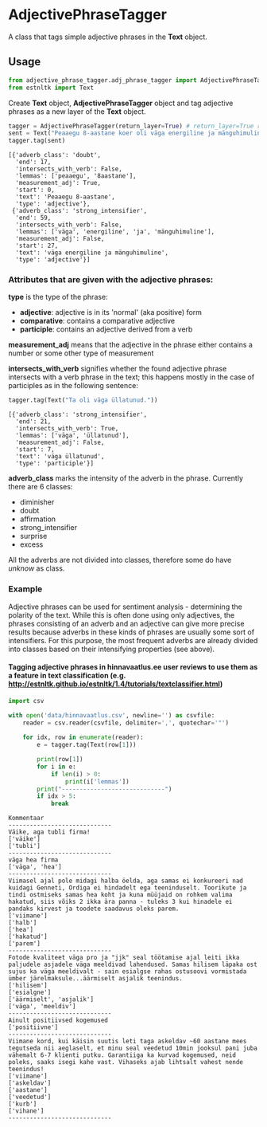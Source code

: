
# AdjectivePhraseTagger

A class that tags simple adjective phrases in the **Text** object.

## Usage


```python
from adjective_phrase_tagger.adj_phrase_tagger import AdjectivePhraseTagger
from estnltk import Text
```

Create **Text** object, **AdjectivePhraseTagger** object and tag adjective phrases as a new layer of the **Text** object.


```python
tagger = AdjectivePhraseTagger(return_layer=True) # return_layer=True returns only the adjective phrase layer
sent = Text("Peaaegu 8-aastane koer oli väga energiline ja mänguhimuline.")
tagger.tag(sent)
```




    [{'adverb_class': 'doubt',
      'end': 17,
      'intersects_with_verb': False,
      'lemmas': ['peaaegu', '8aastane'],
      'measurement_adj': True,
      'start': 0,
      'text': 'Peaaegu 8-aastane',
      'type': 'adjective'},
     {'adverb_class': 'strong_intensifier',
      'end': 59,
      'intersects_with_verb': False,
      'lemmas': ['väga', 'energiline', 'ja', 'mänguhimuline'],
      'measurement_adj': False,
      'start': 27,
      'text': 'väga energiline ja mänguhimuline',
      'type': 'adjective'}]



### Attributes that are given with the adjective phrases:

**type** is the type of the phrase: 
* **adjective**: adjective is in its 'normal' (aka positive) form
* **comparative**: contains a comparative adjective
* **participle**: contains an adjective derived from a verb

**measurement_adj** means that the adjective in the phrase either contains a number or some other type of measurement

**intersects_with_verb** signifies whether the found adjective phrase intersects with a verb phrase in the text; this happens mostly in the case of participles as in the following sentence:


```python
tagger.tag(Text("Ta oli väga üllatunud."))
```




    [{'adverb_class': 'strong_intensifier',
      'end': 21,
      'intersects_with_verb': True,
      'lemmas': ['väga', 'üllatunud'],
      'measurement_adj': False,
      'start': 7,
      'text': 'väga üllatunud',
      'type': 'participle'}]



**adverb_class** marks the intensity of the adverb in the phrase. Currently there are 6 classes:
* diminisher
* doubt
* affirmation
* strong_intensifier
* surprise
* excess

All the adverbs are not divided into classes, therefore some do have _unknow_ as class.

### Example

Adjective phrases can be used for sentiment analysis - determining the polarity of the text. While this is often done using only adjectives, the phrases consisting of an adverb and an adjective can give more precise results because adverbs in these kinds of phrases are usually some sort of intensifiers. For this purpose, the most frequent adverbs are already divided into classes based on their intensifying properties (see above).

#### Tagging adjective phrases in hinnavaatlus.ee user reviews to use them as a feature in text classification (e.g. http://estnltk.github.io/estnltk/1.4/tutorials/textclassifier.html)


```python
import csv

with open('data/hinnavaatlus.csv', newline='') as csvfile:
    reader = csv.reader(csvfile, delimiter=',', quotechar='"')
    
    for idx, row in enumerate(reader):
        e = tagger.tag(Text(row[1]))

        print(row[1])
        for i in e:
            if len(i) > 0:  
                print(i['lemmas'])
        print("-----------------------------")
        if idx > 5:
            break

```

    Kommentaar
    -----------------------------
    Väike, aga tubli firma!
    ['väike']
    ['tubli']
    -----------------------------
    väga hea firma
    ['väga', 'hea']
    -----------------------------
    Viimasel ajal pole midagi halba öelda, aga samas ei konkureeri nad kuidagi Genneti, Ordiga ei hindadelt ega teeninduselt. Toorikute ja tindi ostmiseks samas hea koht ja kuna müüjaid on rohkem valima hakatud, siis võiks 2 ikka ära panna - tuleks 3 kui hinadele ei pandaks kirvest ja toodete saadavus oleks parem.
    ['viimane']
    ['halb']
    ['hea']
    ['hakatud']
    ['parem']
    -----------------------------
    Fotode kvaliteet väga pro ja "jjk" seal töötamise ajal leiti ikka paljudele asjadele väga meeldivad lahendused. Samas hilisem läpaka ost sujus ka väga meeldivalt - sain esialgse rahas ostusoovi vormistada ümber järelmaksule...äärmiselt asjalik teenindus.
    ['hilisem']
    ['esialgne']
    ['äärmiselt', 'asjalik']
    ['väga', 'meeldiv']
    -----------------------------
    Ainult positiivsed kogemused
    ['positiivne']
    -----------------------------
    Viimane kord, kui käisin suutis leti taga askeldav ~60 aastane mees tegutseda nii aeglaselt, et minu seal veedetud 10min jooksul pani juba vähemalt 6-7 klienti putku. Garantiiga ka kurvad kogemused, neid poleks, saaks isegi kahe vast. Vihaseks ajab lihtsalt vahest nende teenindus!
    ['viimane']
    ['askeldav']
    ['aastane']
    ['veedetud']
    ['kurb']
    ['vihane']
    -----------------------------



```python

```
